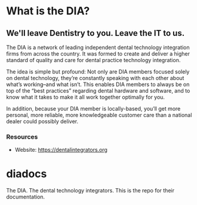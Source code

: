 # What is the DIA?
## We'll leave Dentistry to you. Leave the IT to us.
The DIA is a network of leading independent dental technology integration firms from across the country.  It was formed to create and deliver a higher standard of quality and care for dental practice technology integration.

The idea is simple but profound: Not only are DIA members focused solely on dental technology, they’re constantly speaking with each other about what’s working–and what isn’t. This enables DIA members to always be on top of the “best practices” regarding dental hardware and software, and to know what it takes to make it all work together optimally for you.

In addition, because your DIA member is locally-based, you’ll get more personal, more reliable, more knowledgeable customer care than a national dealer could possibly deliver.

### Resources
- Website: https://dentalintegrators.org

# diadocs
The DIA. The dental technology integrators. This is the repo for their documentation.
